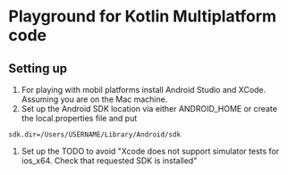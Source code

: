 # Playground for Kotlin Multiplatform code

## Setting up

1. For playing with mobil platforms install Android Studio and XCode. Assuming you are on the Mac machine.
1. Set up the Android SDK location via either ANDROID_HOME or create the local.properties file and put
```properties
sdk.dir=/Users/USERNAME/Library/Android/sdk
```
1. Set up the TODO to avoid "Xcode does not support simulator tests for ios_x64. Check that requested SDK is installed"

